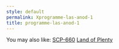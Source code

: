 ```yaml
---
style: default
permalink: Xprogramme-las-anod-1
title: programme-las-anod-1
---
```

You may also like:
[SCP-660](http://scp-wiki.net/scp-660)
[Land of Plenty](http://scp-wiki.net/land-of-plenty)